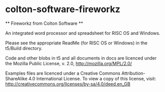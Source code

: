 # colton-software-fireworkz
** Fireworkz from Colton Software **

An integrated word processor and spreadsheet for RISC OS and Windows.

Please see the appropriate ReadMe (for RISC OS or Windows) in the t5/Build directory.

Code and other blobs in t5 and all documents in docs are licenced under the Mozilla Public License, v. 2.0, http://mozilla.org/MPL/2.0/

Examples files are licenced under a Creative Commons Attribution-ShareAlike 4.0 International License. To view a copy of this license, visit: http://creativecommons.org/licenses/by-sa/4.0/deed.en_GB
